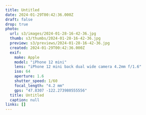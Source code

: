 ```yaml
---
title: Untitled
date: 2024-01-29T00:42:36.000Z
draft: false
drop: true
photo:
  url: s3/images/2024-01-28-16-42-36.jpg
  thumb: s3/thumbs/2024-01-28-16-42-36.jpg
  preview: s3/previews/2024-01-28-16-42-36.jpg
  created: 2024-01-29T00:42:36.000Z
  exif:
    make: Apple
    model: "iPhone 12 mini"
    lens: "iPhone 12 mini back dual wide camera 4.2mm f/1.6"
    iso: 64
    aperture: 1.6
    shutter_speed: 1/60
    focal_length: "4.2 mm"
    gps: "47.8307 -122.273980555556"
  title: Untitled
  caption: null
links: []
---
```

